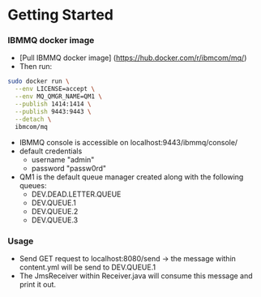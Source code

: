 # Getting Started

### IBMMQ docker image

* [Pull IBMMQ docker image] (https://hub.docker.com/r/ibmcom/mq/)
* Then run:

```bash
sudo docker run \
  --env LICENSE=accept \
  --env MQ_QMGR_NAME=QM1 \
  --publish 1414:1414 \
  --publish 9443:9443 \
  --detach \
  ibmcom/mq
```

* IBMMQ console is accessible on localhost:9443/ibmmq/console/
* default credentials
    - username "admin"
    - password "passw0rd"
* QM1 is the default queue manager created along with the following queues:
    - DEV.DEAD.LETTER.QUEUE
    - DEV.QUEUE.1
    - DEV.QUEUE.2
    - DEV.QUEUE.3
    
### Usage

* Send GET request to localhost:8080/send -> the message within content.yml will be send to DEV.QUEUE.1
* The JmsReceiver within Receiver.java will consume this message and print it out.  
